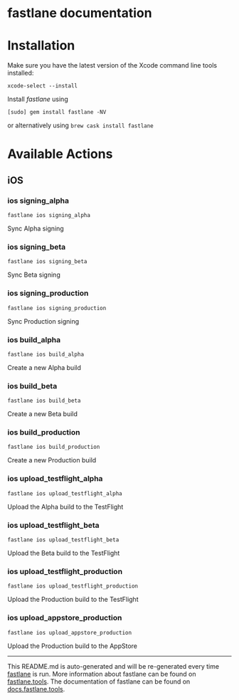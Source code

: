 fastlane documentation
================
# Installation

Make sure you have the latest version of the Xcode command line tools installed:

```
xcode-select --install
```

Install _fastlane_ using
```
[sudo] gem install fastlane -NV
```
or alternatively using `brew cask install fastlane`

# Available Actions
## iOS
### ios signing_alpha
```
fastlane ios signing_alpha
```
Sync Alpha signing
### ios signing_beta
```
fastlane ios signing_beta
```
Sync Beta signing
### ios signing_production
```
fastlane ios signing_production
```
Sync Production signing
### ios build_alpha
```
fastlane ios build_alpha
```
Create a new Alpha build
### ios build_beta
```
fastlane ios build_beta
```
Create a new Beta build
### ios build_production
```
fastlane ios build_production
```
Create a new Production build
### ios upload_testflight_alpha
```
fastlane ios upload_testflight_alpha
```
Upload the Alpha build to the TestFlight
### ios upload_testflight_beta
```
fastlane ios upload_testflight_beta
```
Upload the Beta build to the TestFlight
### ios upload_testflight_production
```
fastlane ios upload_testflight_production
```
Upload the Production build to the TestFlight
### ios upload_appstore_production
```
fastlane ios upload_appstore_production
```
Upload the Production build to the AppStore

----

This README.md is auto-generated and will be re-generated every time [fastlane](https://fastlane.tools) is run.
More information about fastlane can be found on [fastlane.tools](https://fastlane.tools).
The documentation of fastlane can be found on [docs.fastlane.tools](https://docs.fastlane.tools).

